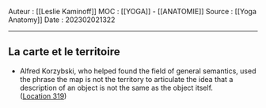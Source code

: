 Auteur : [[Leslie Kaminoff]]
MOC : [[YOGA]] - [[ANATOMIE]]
Source : [[Yoga Anatomy]]
Date : 202302021322
***

## La carte et le territoire
- Alfred Korzybski, who helped found the field of general semantics, used the phrase the map is not the territory to articulate the idea that a description of an object is not the same as the object itself. ([Location 319](https://readwise.io/to_kindle?action=open&asin=B0998616FH&location=319))